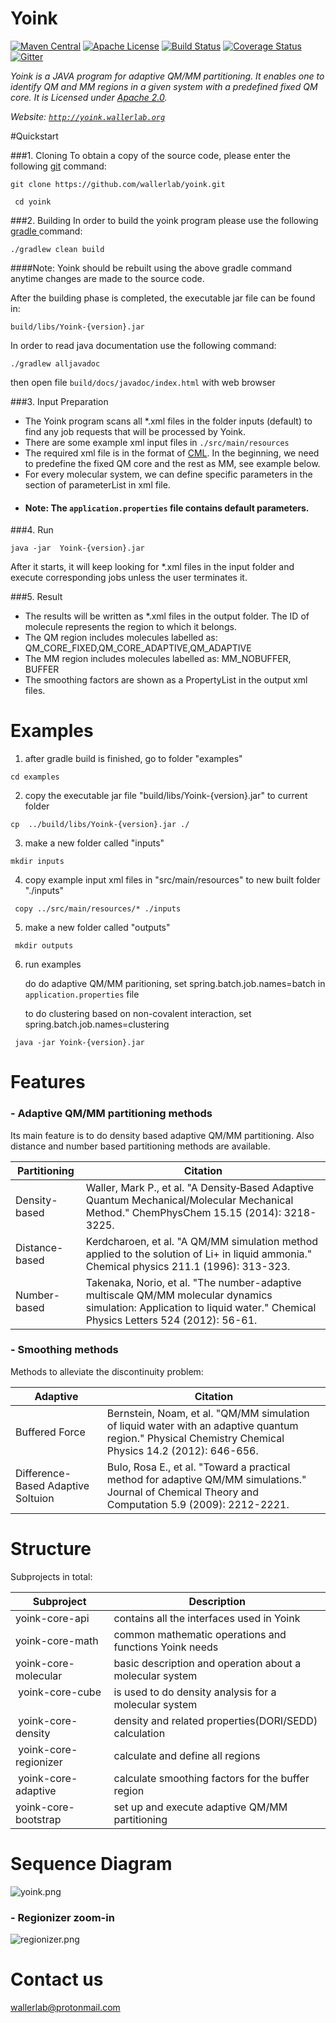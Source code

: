 # Yoink  
[![Maven Central](https://maven-badges.herokuapp.com/maven-central/org.wallerlab/yoink/badge.svg)](https://maven-badges.herokuapp.com/maven-central/org.wallerlab/yoink)
[![Apache License](http://img.shields.io/badge/license-APACHE2-blue.svg)](https://www.apache.org/licenses/LICENSE-2.0.html)
[![Build Status](https://travis-ci.org/wallerlab/yoink.svg?branch=master)](https://travis-ci.org/wallerlab/yoink)
[![Coverage Status](https://coveralls.io/repos/github/wallerlab/yoink/badge.svg?branch=master)](https://coveralls.io/github/wallerlab/yoink?branch=master)
[![Gitter](https://badges.gitter.im/wallerlab/yoink.svg)](https://gitter.im/wallerlab/yoink?utm_source=badge&utm_medium=badge&utm_campaign=pr-badge)

*Yoink is a JAVA program for adaptive QM/MM partitioning. It enables one to identify QM and MM regions in a given system with a predefined fixed QM core. It is Licensed under [Apache 2.0](http://www.apache.org/licenses/LICENSE-2.0).*

*Website: [`http://yoink.wallerlab.org`](http://yoink.wallerlab.org)*




#Quickstart

###1. Cloning
To obtain a copy of the source code, please enter the following [git](https://git-scm.com/) command:

 `git clone https://github.com/wallerlab/yoink.git`

` cd yoink`

###2. Building
In order to build the yoink program please use the following [gradle ](https://gradle.org/) command:

`./gradlew clean build`

####Note: Yoink should be rebuilt using the above gradle command anytime changes are made to the source code.

After the building phase is completed, the executable jar file can be found in:

`build/libs/Yoink-{version}.jar`

In order to read java documentation use the following command:

`./gradlew alljavadoc`

then open file `build/docs/javadoc/index.html` with web browser

###3. Input Preparation

* The Yoink program scans all *.xml files in the folder inputs (default) to find any job requests that will be processed by Yoink.
* There are some example xml input files in `./src/main/resources`
* The required xml file is in the format of [CML](http://www.xml-cml.org/). In the beginning, we need to predefine the fixed QM core and the rest as MM, see example below.	
* For every molecular system, we can define specific parameters in the section of parameterList in xml file. 
* #### Note: The `application.properties` file contains default parameters.

###4. Run

`java -jar  Yoink-{version}.jar`

After it starts, it will keep looking for *.xml files in the input folder and execute corresponding jobs unless the user terminates it.

###5. Result
* The results will be written as *.xml files in the output folder. The ID of molecule represents the region to which it belongs.
* The QM region includes molecules labelled as: QM_CORE_FIXED,QM_CORE_ADAPTIVE,QM_ADAPTIVE
* The MM region includes molecules labelled as: MM_NOBUFFER, BUFFER
* The smoothing factors are shown as a PropertyList in the output xml files.


# Examples
1. after gradle build is finished, go to folder "examples"

 `cd examples `

2.  copy the executable jar file "build/libs/Yoink-{version}.jar" to current folder

 ` cp  ../build/libs/Yoink-{version}.jar ./ `

3. make a new folder called "inputs"

 ` mkdir inputs `

4. copy example input xml files in "src/main/resources" to new built folder "./inputs"

 ` copy ../src/main/resources/* ./inputs`

5. make a new folder called "outputs"

 ` mkdir outputs`

6. run examples

   do do adaptive QM/MM paritioning, set spring.batch.job.names=batch in `application.properties` file
   
   to do clustering based on non-covalent interaction, set spring.batch.job.names=clustering
   
 ` java -jar Yoink-{version}.jar`


# Features
### -	Adaptive QM/MM partitioning methods
Its main feature is to do density based adaptive QM/MM partitioning. Also distance and number based partitioning methods are available.

| Partitioning    | Citation           | 
| -------------   |-------------|
| Density-based      | Waller, Mark P., et al. "A Density‐Based Adaptive Quantum Mechanical/Molecular Mechanical Method." ChemPhysChem 15.15 (2014): 3218-3225.| 
| Distance-based      | Kerdcharoen, et al. "A QM/MM simulation method applied to the solution of Li+ in liquid ammonia." Chemical physics 211.1 (1996): 313-323.|
| Number-based      | Takenaka, Norio, et al. "The number-adaptive multiscale QM/MM molecular dynamics simulation: Application to liquid water." Chemical Physics Letters 524 (2012): 56-61. | 


 
### -	Smoothing methods
 Methods to alleviate the discontinuity problem:

| Adaptive | Citation |
| ------------- |-------------|
| Buffered Force | Bernstein, Noam, et al. "QM/MM simulation of liquid water with an adaptive quantum region." Physical Chemistry Chemical Physics 14.2 (2012): 646-656. |
| Difference-Based Adaptive Soltuion | Bulo, Rosa E., et al. "Toward a practical method for adaptive QM/MM simulations." Journal of Chemical Theory and Computation 5.9 (2009): 2212-2221.|


# Structure
Subprojects in total:

| Subproject              | Description        | 
| -------------           |------------|
|  yoink-core-api         |contains all the interfaces used in Yoink | 
|  yoink-core-math        |common mathematic operations and functions Yoink needs |
| yoink-core-molecular    |basic description and operation about a molecular system | 
|  yoink-core-cube        |is used to do density analysis for a molecular system| 
|  yoink-core-density     |density and related properties(DORI/SEDD) calculation |
|  yoink-core-regionizer  |calculate and define all regions| 
|  yoink-core-adaptive    |calculate smoothing factors for the buffer region|
| yoink-core-bootstrap    |set up and execute adaptive QM/MM partitioning |


# Sequence Diagram

![yoink.png](https://github.com/wallerlab/yoink/blob/master/yoink-sequence.png)


### -	Regionizer zoom-in


![regionizer.png](https://github.com/wallerlab/yoink/blob/master/regionizer.png)

# Contact us

wallerlab@protonmail.com
